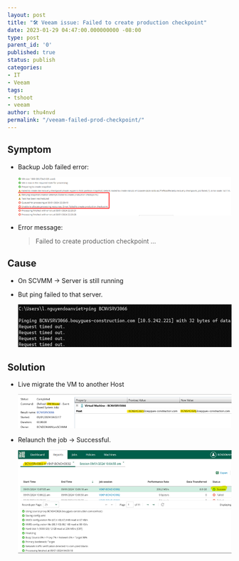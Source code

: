 ```yaml
---
layout: post
title: "🛠 Veeam issue: Failed to create production checkpoint"
date: 2023-01-29 04:47:00.000000000 -08:00
type: post
parent_id: '0'
published: true
status: publish
categories:
- IT
- Veeam
tags:
- tshoot
- veeam
author: thu4nvd
permalink: "/veeam-failed-prod-checkpoint/"
---
```


## Symptom
* Backup Job failed error:  
  
  ![Alt text](../assets/2024/prod-ckp1.png)


* Error message: 
  
  > Failed to create production checkpoint ...

## Cause

* On SCVMM -> Server is still running
* But ping failed to that server.
  
  ![Alt text](../assets/2024/prod-ckp2.png)

## Solution
* Live migrate the VM to another Host
  
  
  ![Alt text](../assets/2024/prod-ckp3.png)
  
* Relaunch the job -> Successful.

  ![Alt text](../assets/2024/prod-ckp4.png)